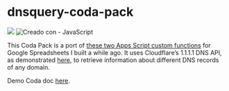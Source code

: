 # dnsquery-coda-pack

![](https://user-images.githubusercontent.com/12829262/182559678-98a6eebb-9b63-40e9-96d3-9f57cb873184.png)
![Creado con - JavaScript](https://img.shields.io/static/v1?label=Creado+con&message=JavaScript&color=blue&logo=JavaScript)

This Coda Pack is a port of [these two Apps Script custom functions](https://github.com/pfelipm/fxdnsquery) for Google Spreadsheets I built a while ago. It uses Cloudflare’s 1.1.1.1 DNS API, as demonstrated [here](https://developers.cloudflare.com/1.1.1.1/other-ways-to-use-1.1.1.1/dns-in-google-sheets/), to retrieve information about different DNS records of any domain.

Demo Coda doc [here](https://coda.io/d/_dkFNg6XqfLU/DNS-Query-demo_suDSO).
